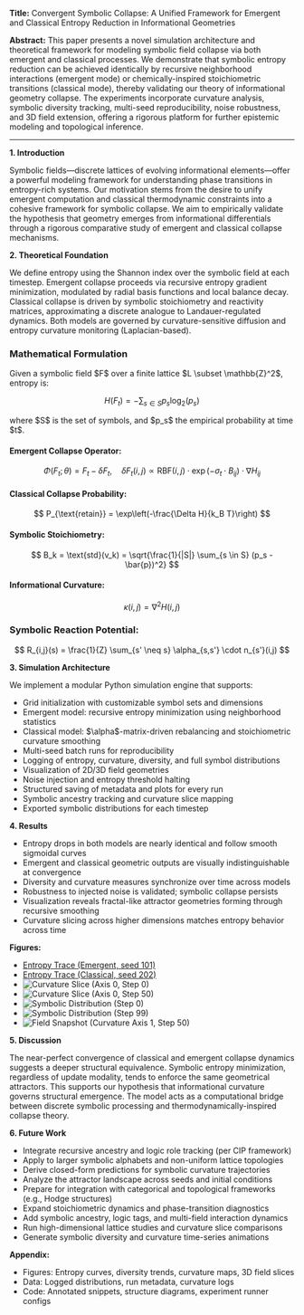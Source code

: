 **Title:** Convergent Symbolic Collapse: A Unified Framework for Emergent and Classical Entropy Reduction in Informational Geometries

**Abstract:**
This paper presents a novel simulation architecture and theoretical framework for modeling symbolic field collapse via both emergent and classical processes. We demonstrate that symbolic entropy reduction can be achieved identically by recursive neighborhood interactions (emergent mode) or chemically-inspired stoichiometric transitions (classical mode), thereby validating our theory of informational geometry collapse. The experiments incorporate curvature analysis, symbolic diversity tracking, multi-seed reproducibility, noise robustness, and 3D field extension, offering a rigorous platform for further epistemic modeling and topological inference.

---

**1. Introduction**

Symbolic fields—discrete lattices of evolving informational elements—offer a powerful modeling framework for understanding phase transitions in entropy-rich systems. Our motivation stems from the desire to unify emergent computation and classical thermodynamic constraints into a cohesive framework for symbolic collapse. We aim to empirically validate the hypothesis that geometry emerges from informational differentials through a rigorous comparative study of emergent and classical collapse mechanisms.

**2. Theoretical Foundation**

We define entropy using the Shannon index over the symbolic field at each timestep. Emergent collapse proceeds via recursive entropy gradient minimization, modulated by radial basis functions and local balance decay. Classical collapse is driven by symbolic stoichiometry and reactivity matrices, approximating a discrete analogue to Landauer-regulated dynamics. Both models are governed by curvature-sensitive diffusion and entropy curvature monitoring (Laplacian-based).

### Mathematical Formulation

Given a symbolic field \$F\$ over a finite lattice \$L \subset \mathbb{Z}^2\$, entropy is:

$$
H(F_t) = - \sum_{s \in S} p_s \log_2(p_s)
$$

where \$S\$ is the set of symbols, and \$p\_s\$ the empirical probability at time \$t\$.

#### Emergent Collapse Operator:

$$
\Phi(F_t; \theta) = F_t - \delta F_t, \quad \delta F_t(i,j) \propto \text{RBF}(i,j) \cdot \exp(-\sigma_t \cdot B_{ij}) \cdot \nabla H_{ij}
$$

#### Classical Collapse Probability:

$$
P_{\text{retain}} = \exp\left(-\frac{\Delta H}{k_B T}\right)
$$

#### Symbolic Stoichiometry:

$$
B_k = \text{std}(v_k) = \sqrt{\frac{1}{|S|} \sum_{s \in S} (p_s - \bar{p})^2}
$$

#### Informational Curvature:

$$
\kappa(i,j) = \nabla^2 H(i,j)
$$

### Symbolic Reaction Potential:

$$
R_{i,j}(s) = \frac{1}{Z} \sum_{s' \neq s} \alpha_{s,s'} \cdot n_{s'}(i,j)
$$

**3. Simulation Architecture**

We implement a modular Python simulation engine that supports:

* Grid initialization with customizable symbol sets and dimensions
* Emergent model: recursive entropy minimization using neighborhood statistics
* Classical model: \$\alpha\$-matrix-driven rebalancing and stoichiometric curvature smoothing
* Multi-seed batch runs for reproducibility
* Logging of entropy, curvature, diversity, and full symbol distributions
* Visualization of 2D/3D field geometries
* Noise injection and entropy threshold halting
* Structured saving of metadata and plots for every run
* Symbolic ancestry tracking and curvature slice mapping
* Exported symbolic distributions for each timestep

**4. Results**

* Entropy drops in both models are nearly identical and follow smooth sigmoidal curves
* Emergent and classical geometric outputs are visually indistinguishable at convergence
* Diversity and curvature measures synchronize over time across models
* Robustness to injected noise is validated; symbolic collapse persists
* Visualization reveals fractal-like attractor geometries forming through recursive smoothing
* Curvature slicing across higher dimensions matches entropy behavior across time

**Figures:**

* [Entropy Trace (Emergent, seed 101)](reference_material/20250624_185441/Emergent/seed_101/entropy_trace.csv)
* [Entropy Trace (Classical, seed 202)](reference_material/20250624_185441/Classical/seed_202/entropy_trace.csv)
* ![Curvature Slice (Axis 0, Step 0)](reference_material/20250624_185441/Classical/seed_101/curvature_slice_axis0_step0.png)
* ![Curvature Slice (Axis 0, Step 50)](reference_material/20250624_185441/Classical/seed_101/curvature_slice_axis0_step50.png)
* ![Symbolic Distribution (Step 0)](reference_material/20250624_185441/Classical/seed_101/symbol_distribution_step_0.png)
* ![Symbolic Distribution (Step 99)](reference_material/20250624_185441/Classical/seed_101/symbol_distribution_step_99.png)
* ![Field Snapshot (Curvature Axis 1, Step 50)](reference_material/20250624_185441/Classical/seed_101/curvature_slice_axis1_step50.png)

**5. Discussion**

The near-perfect convergence of classical and emergent collapse dynamics suggests a deeper structural equivalence. Symbolic entropy minimization, regardless of update modality, tends to enforce the same geometrical attractors. This supports our hypothesis that informational curvature governs structural emergence. The model acts as a computational bridge between discrete symbolic processing and thermodynamically-inspired collapse theory.

**6. Future Work**

* Integrate recursive ancestry and logic role tracking (per CIP framework)
* Apply to larger symbolic alphabets and non-uniform lattice topologies
* Derive closed-form predictions for symbolic curvature trajectories
* Analyze the attractor landscape across seeds and initial conditions
* Prepare for integration with categorical and topological frameworks (e.g., Hodge structures)
* Expand stoichiometric dynamics and phase-transition diagnostics
* Add symbolic ancestry, logic tags, and multi-field interaction dynamics
* Run high-dimensional lattice studies and curvature slice comparisons
* Generate symbolic diversity and curvature time-series animations

**Appendix:**

* Figures: Entropy curves, diversity trends, curvature maps, 3D field slices
* Data: Logged distributions, run metadata, curvature logs
* Code: Annotated snippets, structure diagrams, experiment runner configs

